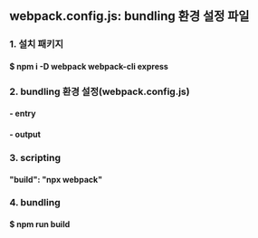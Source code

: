 ## webpack.config.js: bundling 환경 설정 파일

### 1. 설치 패키지
#### $ npm i -D webpack webpack-cli express 

### 2. bundling 환경 설정(webpack.config.js)
#### - entry
#### - output

### 3. scripting
#### "build": "npx webpack"

### 4. bundling
#### $ npm run build
